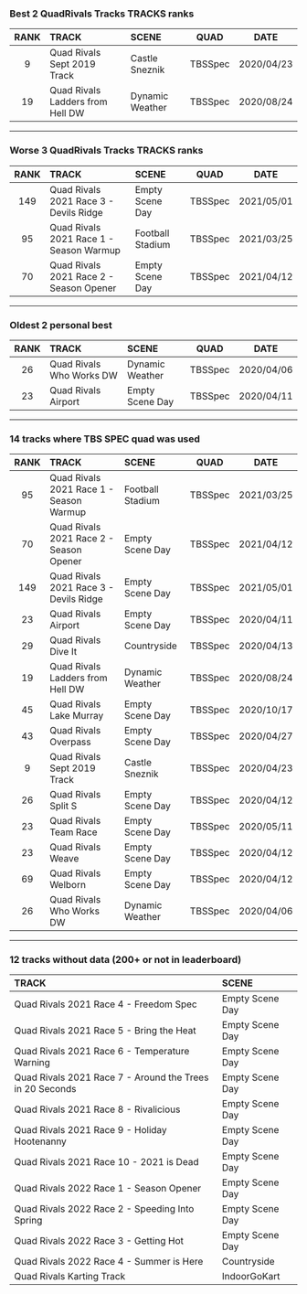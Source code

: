 ### Best 2 QuadRivals Tracks TRACKS ranks
|RANK|TRACK|SCENE|QUAD|DATE|
|:---:|:---|:---|:---:|:---:|
|9|Quad Rivals Sept 2019 Track|Castle Sneznik|TBSSpec|2020/04/23|
|19|Quad Rivals Ladders from Hell DW|Dynamic Weather|TBSSpec|2020/08/24|
---
### Worse 3 QuadRivals Tracks TRACKS ranks
|RANK|TRACK|SCENE|QUAD|DATE|
|:---:|:---|:---|:---:|:---:|
|149|Quad Rivals 2021 Race 3 - Devils Ridge|Empty Scene Day|TBSSpec|2021/05/01|
|95|Quad Rivals 2021 Race 1 - Season Warmup|Football Stadium|TBSSpec|2021/03/25|
|70|Quad Rivals 2021 Race 2 - Season Opener|Empty Scene Day|TBSSpec|2021/04/12|
---
### Oldest 2 personal best
|RANK|TRACK|SCENE|QUAD|DATE|
|:---:|:---|:---|:---:|:---:|
|26|Quad Rivals Who Works DW|Dynamic Weather|TBSSpec|2020/04/06|
|23|Quad Rivals Airport|Empty Scene Day|TBSSpec|2020/04/11|
---
### 14 tracks where TBS SPEC quad was used
|RANK|TRACK|SCENE|QUAD|DATE|
|:---:|:---|:---|:---:|:---:|
|95|Quad Rivals 2021 Race 1 - Season Warmup|Football Stadium|TBSSpec|2021/03/25|
|70|Quad Rivals 2021 Race 2 - Season Opener|Empty Scene Day|TBSSpec|2021/04/12|
|149|Quad Rivals 2021 Race 3 - Devils Ridge|Empty Scene Day|TBSSpec|2021/05/01|
|23|Quad Rivals Airport|Empty Scene Day|TBSSpec|2020/04/11|
|29|Quad Rivals Dive It|Countryside|TBSSpec|2020/04/13|
|19|Quad Rivals Ladders from Hell DW|Dynamic Weather|TBSSpec|2020/08/24|
|45|Quad Rivals Lake Murray|Empty Scene Day|TBSSpec|2020/10/17|
|43|Quad Rivals Overpass|Empty Scene Day|TBSSpec|2020/04/27|
|9|Quad Rivals Sept 2019 Track|Castle Sneznik|TBSSpec|2020/04/23|
|26|Quad Rivals Split S|Empty Scene Day|TBSSpec|2020/04/12|
|23|Quad Rivals Team Race|Empty Scene Day|TBSSpec|2020/05/11|
|23|Quad Rivals Weave|Empty Scene Day|TBSSpec|2020/04/12|
|69|Quad Rivals Welborn|Empty Scene Day|TBSSpec|2020/04/12|
|26|Quad Rivals Who Works DW|Dynamic Weather|TBSSpec|2020/04/06|
---
### 12 tracks without data (200+ or not in leaderboard)
|TRACK|SCENE|
|:---|:---|
|Quad Rivals 2021 Race 4 - Freedom Spec|Empty Scene Day|
|Quad Rivals 2021 Race 5 - Bring the Heat|Empty Scene Day|
|Quad Rivals 2021 Race 6 - Temperature Warning|Empty Scene Day|
|Quad Rivals 2021 Race 7 - Around the Trees in 20 Seconds|Empty Scene Day|
|Quad Rivals 2021 Race 8 - Rivalicious|Empty Scene Day|
|Quad Rivals 2021 Race 9 - Holiday Hootenanny|Empty Scene Day|
|Quad Rivals 2021 Race 10 - 2021 is Dead|Empty Scene Day|
|Quad Rivals 2022 Race 1 - Season Opener|Empty Scene Day|
|Quad Rivals 2022 Race 2 - Speeding Into Spring|Empty Scene Day|
|Quad Rivals 2022 Race 3 - Getting Hot|Empty Scene Day|
|Quad Rivals 2022 Race 4 - Summer is Here|Countryside|
|Quad Rivals Karting Track|IndoorGoKart|

